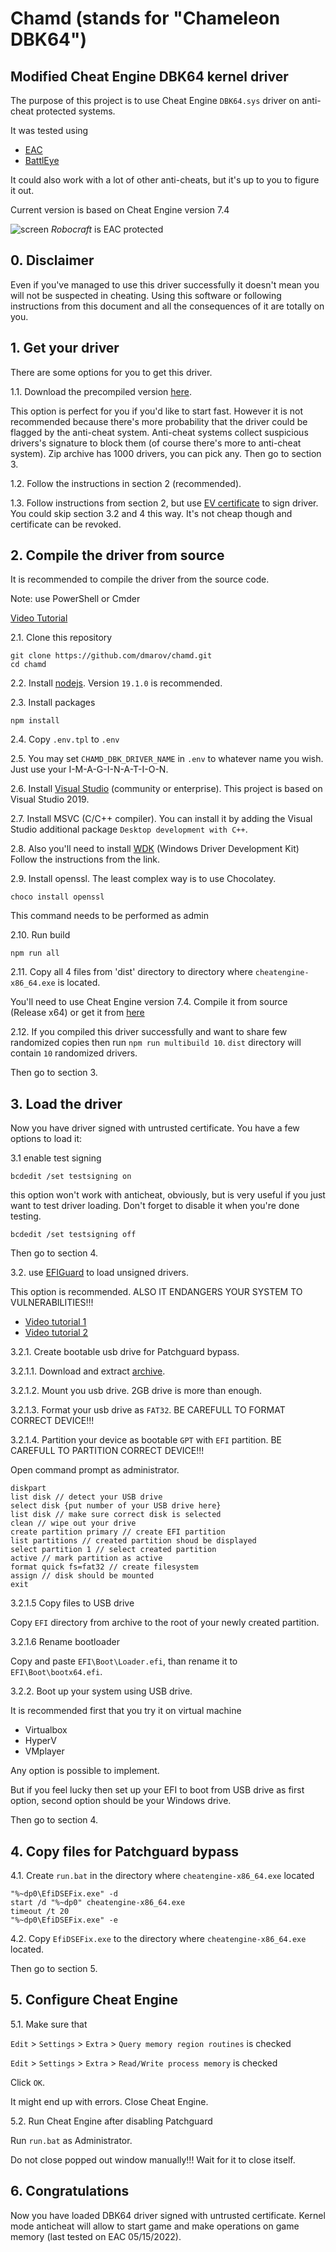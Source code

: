 # Chamd (stands for "Chameleon DBK64")

## Modified Cheat Engine DBK64 kernel driver

The purpose of this project is to use Cheat Engine `DBK64.sys` driver on anti-cheat
protected systems.

It was tested using

- [EAC](https://www.easy.ac/en-us/partners/)
- [BattlEye](https://www.battleye.com/)

It could also work with a lot of other anti-cheats, but it's up to you to figure
it out.

Current version is based on Cheat Engine version 7.4

![screen](images/screen.png "Screen")
*Robocraft* is EAC protected

## 0. Disclaimer

Even if you've managed to use this driver successfully it doesn't mean you will
not be suspected in cheating. Using this software or following instructions from
this document and all the consequences of it are totally on you.

## 1. Get your driver

There are some options for you to get this driver.

1.1. Download the precompiled version [here](https://github.com/dmarov/chamd/releases/download/v1.3/multibuild.zip).

This option is perfect for you if you'd like to start fast.
However it is not recommended because there's more probability that the driver
could be flagged by the anti-cheat system.
Anti-cheat systems collect suspicious drivers's signature to block them
(of course there's more to anti-cheat system).
Zip archive has 1000 drivers, you can pick any. Then go to section 3.

1.2. Follow the instructions in section 2 (recommended).

1.3. Follow instructions from section 2, but use
[EV certificate](https://learn.microsoft.com/en-us/windows-hardware/drivers/dashboard/code-signing-cert-manage)
to sign driver. You could skip section 3.2 and 4 this way. It's not cheap though
and certificate can be revoked.

## 2. Compile the driver from source

It is recommended to compile the driver from the source code.

Note: use PowerShell or Cmder

[Video Tutorial](https://www.youtube.com/watch?v=7ARwpxZPpE8)

2.1. Clone this repository

```shell
git clone https://github.com/dmarov/chamd.git
cd chamd
```

2.2. Install [nodejs](https://nodejs.org/en/). Version `19.1.0` is recommended.

2.3. Install packages

```shell
npm install
```

2.4. Copy `.env.tpl` to `.env`

2.5. You may set `CHAMD_DBK_DRIVER_NAME` in `.env` to whatever name you wish.
Just use your I-M-A-G-I-N-A-T-I-O-N.

2.6. Install [Visual Studio](https://visualstudio.microsoft.com/thank-you-downloading-visual-studio/?sku=Community&rel=16)
(community or enterprise). This project is based on Visual Studio 2019.

2.7. Install MSVC (C/C++ compiler). You can install it by adding the Visual Studio
additional package `Desktop development with C++`.

2.8. Also you'll need to install [WDK](https://docs.microsoft.com/en-us/windows-hardware/drivers/download-the-wdk)
(Windows Driver Development Kit)
Follow the instructions from the link.

2.9. Install openssl. The least complex way is to use Chocolatey.

```shell
choco install openssl
```

This command needs to be performed as admin

2.10. Run build

```shell
npm run all
```

2.11. Copy all 4 files from 'dist' directory to directory where `cheatengine-x86_64.exe`
is located.

You'll need to use Cheat Engine version 7.4. Compile it from source (Release x64)
or get it from [here](https://github.com/dmarov/cheat-engine/releases/tag/7.4)

2.12. If you compiled this driver successfully and want to share few randomized copies
then run `npm run multibuild 10`. `dist` directory will contain `10` randomized drivers.

Then go to section 3.

## 3. Load the driver

Now you have driver signed with untrusted certificate.
You have a few options to load it:

3.1 enable test signing

```shell
bcdedit /set testsigning on
```

this option won't work with anticheat, obviously, but is very useful if you just
want to test driver loading. Don't forget to disable it when you're done testing.

```shell
bcdedit /set testsigning off
```

Then go to section 4.

3.2. use [EFIGuard](https://github.com/Mattiwatti/EfiGuard) to load unsigned drivers.

This option is recommended. ALSO IT ENDANGERS YOUR SYSTEM TO VULNERABILITIES!!!

- [Video tutorial 1](https://www.youtube.com/watch?v=EJGuJp2fqpM)
- [Video tutorial 2](https://www.youtube.com/watch?v=zsw3xoG3zgs)

3.2.1. Create bootable usb drive for Patchguard bypass.

3.2.1.1. Download and extract [archive](https://github.com/Mattiwatti/EfiGuard/releases/download/v1.2.1/EfiGuard-v1.2.1.zip).

3.2.1.2. Mount you usb drive. 2GB drive is more than enough.

3.2.1.3. Format your usb drive as `FAT32`. BE CAREFULL TO FORMAT CORRECT DEVICE!!!

3.2.1.4. Partition your device as bootable `GPT` with `EFI` partition.
BE CAREFULL TO PARTITION CORRECT DEVICE!!!

Open command prompt as administrator.

```shell
diskpart
list disk // detect your USB drive
select disk {put number of your USB drive here}
list disk // make sure correct disk is selected
clean // wipe out your drive
create partition primary // create EFI partition
list partitions // created partition shoud be displayed
select partition 1 // select created partition
active // mark partition as active
format quick fs=fat32 // create filesystem
assign // disk should be mounted
exit
```

3.2.1.5 Copy files to USB drive

Copy `EFI` directory from archive to the root of your newly created partition.

3.2.1.6 Rename bootloader

Copy and paste `EFI\Boot\Loader.efi`, than rename it to `EFI\Boot\bootx64.efi`.

3.2.2. Boot up your system using USB drive.

It is recommended first that you try it on virtual machine

- Virtualbox
- HyperV
- VMplayer

Any option is possible to implement.

But if you feel lucky then set up your EFI to boot from USB drive as first option,
second option should be your Windows drive.

Then go to section 4.

## 4. Copy files for Patchguard bypass

4.1. Create `run.bat` in the directory where `cheatengine-x86_64.exe` located

```shell
"%~dp0\EfiDSEFix.exe" -d
start /d "%~dp0" cheatengine-x86_64.exe
timeout /t 20
"%~dp0\EfiDSEFix.exe" -e
```

4.2. Copy `EfiDSEFix.exe` to the directory where `cheatengine-x86_64.exe` located.

Then go to section 5.

## 5. Configure Cheat Engine

5.1. Make sure that

`Edit` > `Settings` > `Extra` > `Query memory region routines` is checked

`Edit` > `Settings` > `Extra` > `Read/Write process memory` is checked

Click `OK`.

It might end up with errors. Close Cheat Engine.

5.2. Run Cheat Engine after disabling Patchguard

Run `run.bat` as Administrator.

Do not close popped out window manually!!! Wait for it to close itself.

## 6. Congratulations

Now you have loaded DBK64 driver signed with untrusted certificate.
Kernel mode anticheat will allow to start game and make operations on game memory
(last tested on EAC 05/15/2022).
